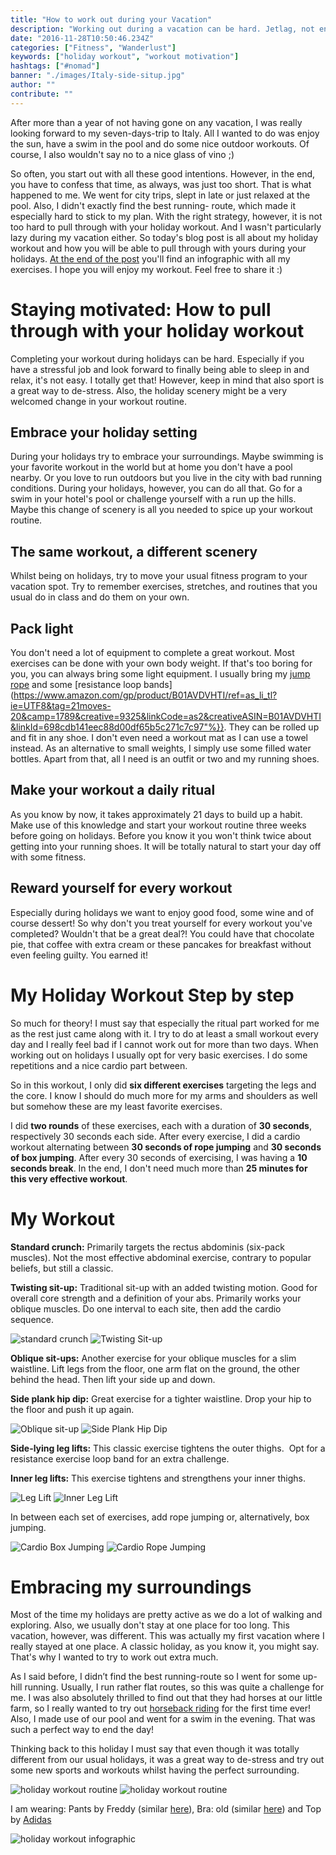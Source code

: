 ```yaml
---
title: "How to work out during your Vacation"
description: "Working out during a vacation can be hard. Jetlag, not enough equipment and the 'I'm-on-holiday'-mode makes a training really challenging. However, I want to show you an easy way of how to integrate your workout into your holiday schedule."
date: "2016-11-28T10:50:46.234Z"
categories: ["Fitness", "Wanderlust"]
keywords: ["holiday workout", "workout motivation"]
hashtags: ["#nomad"]
banner: "./images/Italy-side-situp.jpg"
author: ""
contribute: ""
---
```


After more than a year of not having gone on any vacation, I was really looking forward to my seven-days-trip to Italy. All I wanted to do was enjoy the sun, have a swim in the pool and do some nice outdoor workouts. Of course, I also wouldn't say no to a nice glass of vino ;)

So often, you start out with all these good intentions. However, in the end, you have to confess that time, as always, was just too short. That is what happened to me. We went for city trips, slept in late or just relaxed at the pool. Also, I didn't exactly find the best running- route, which made it especially hard to stick to my plan. With the right strategy, however, it is not too hard to pull through with your holiday workout. And I wasn't particularly lazy during my vacation either. So today's blog post is all about my holiday workout and how you will be able to pull through with yours during your holidays. [At the end of the post](#infographic) you'll find an infographic with all my exercises. I hope you will enjoy my workout. Feel free to share it :)

# Staying motivated: How to pull through with your holiday workout

Completing your workout during holidays can be hard. Especially if you have a stressful job and look forward to finally being able to sleep in and relax, it's not easy. I totally get that! However, keep in mind that also sport is a great way to de-stress. Also, the holiday scenery might be a very welcomed change in your workout routine.

## Embrace your holiday setting

During your holidays try to embrace your surroundings. Maybe swimming is your favorite workout in the world but at home you don't have a pool nearby. Or you love to run outdoors but you live in the city with bad running conditions. During your holidays, however, you can do all that. Go for a swim in your hotel's pool or challenge yourself with a run up the hills. Maybe this change of scenery is all you needed to spice up your workout routine.

## The same workout, a different scenery

Whilst being on holidays, try to move your usual fitness program to your vacation spot. Try to remember exercises, stretches, and routines that you usual do in class and do them on your own.

## Pack light

You don't need a lot of equipment to complete a great workout. Most exercises can be done with your own body weight. If that's too boring for you, you can always bring some light equipment. I usually bring my [jump rope](https://www.amazon.com/gp/product/B014RPT4AU/ref=as_li_tl?ie=UTF8&tag=21moves-20&camp=1789&creative=9325&linkCode=as2&creativeASIN=B014RPT4AU&linkId=3da35f0e420233a0ce5aad8b80131530) and some [resistance loop bands](https://www.amazon.com/gp/product/B01AVDVHTI/ref=as_li_tl?ie=UTF8&tag=21moves-20&camp=1789&creative=9325&linkCode=as2&creativeASIN=B01AVDVHTI&linkId=698cdb141eec88d00df65b5c271c7c97"%}}. They can be rolled up and fit in any shoe. I don't even need a workout mat as I can use a towel instead. As an alternative to small weights, I simply use some filled water bottles. Apart from that, all I need is an outfit or two and my running shoes.

## Make your workout a daily ritual

As you know by now, it takes approximately 21 days to build up a habit. Make use of this knowledge and start your workout routine three weeks before going on holidays. Before you know it you won't think twice about getting into your running shoes. It will be totally natural to start your day off with some fitness.

## Reward yourself for every workout

Especially during holidays we want to enjoy good food, some wine and of course dessert! So why don't you treat yourself for every workout you've completed? Wouldn't that be a great deal?! You could have that chocolate pie, that coffee with extra cream or these pancakes for breakfast without even feeling guilty. You earned it!

# My Holiday Workout Step by step

So much for theory! I must say that especially the ritual part worked for me as the rest just came along with it. I try to do at least a small workout every day and I really feel bad if I cannot work out for more than two days. When working out on holidays I usually opt for very basic exercises. I do some repetitions and a nice cardio part between. 

So in this workout, I only did **six different exercises** targeting the legs and the core. I know I should do much more for my arms and shoulders as well but somehow these are my least favorite exercises. 

I did **two rounds** of these exercises, each with a duration of **30 seconds**, respectively 30 seconds each side. After every exercise, I did a cardio workout alternating between **30 seconds of rope jumping** and **30 seconds of box jumping**. After every 30 seconds of exercising, I was having a **10 seconds break**. In the end, I don't need much more than **25 minutes for this very effective workout**. 


# My Workout

**Standard crunch:** Primarily targets the rectus abdominis (six-pack muscles). Not the most effective abdominal exercise, contrary to popular beliefs, but still a classic.

**Twisting sit-up:** Traditional sit-up with an added twisting motion. Good for overall core strength and a definition of your abs. Primarily works your oblique muscles. Do one interval to each site, then add the cardio sequence.

![standard crunch](./images/Italy-situp.jpg)
![Twisting Sit-up](./images/Italy-side-situp.jpg)

**Oblique sit-ups:** Another exercise for your oblique muscles for a slim waistline. Lift legs from the floor, one arm flat on the ground, the other behind the head. Then lift your side up and down. 

**Side plank hip dip:** Great exercise for a tighter waistline. Drop your hip to the floor and push it up again.

![Oblique sit-up](./images/Italy-side-crunch2.jpg)
![Side Plank Hip Dip](./images/Italy-hip-dip.jpg)

**Side-lying leg lifts:** This classic exercise tightens the outer thighs.  Opt for a resistance exercise loop band for an extra challenge.

**Inner leg lifts:** This exercise tightens and strengthens your inner thighs.

![Leg Lift](./images/Italy-leg-lift.jpg)
![Inner Leg Lift](./images/Italy-inner-leg-lift.jpg)

In between each set of exercises, add rope jumping or, alternatively, box jumping.

![Cardio Box Jumping](./images/Italy-box-jumping.jpg)
![Cardio Rope Jumping](./images/Italy-rope-jumping.jpg)

# Embracing my surroundings

Most of the time my holidays are pretty active as we do a lot of walking and exploring. Also, we usually don't stay at one place for too long. This vacation, however, was different. This was actually my first vacation where I really stayed at one place. A classic holiday, as you know it, you might say. That's why I wanted to try to work out extra much. 

As I said before, I didn’t find the best running-route so I went for some up-hill running. Usually, I run rather flat routes, so this was quite a challenge for me. I was also absolutely thrilled to find out that they had horses at our little farm, so I really wanted to try out [horseback riding](http://www.21moves.com/horseback-riding-umbria/) for the first time ever!  Also, I  made use of our pool and went for a swim in the evening. That was such a perfect way to end the day!

Thinking back to this holiday I must say that even though it was totally different from our usual holidays, it was a great way to de-stress and try out some new sports and workouts whilst having the perfect surrounding. 

![holiday workout routine](./images/running-italy.jpg)
![holiday workout routine](./images/pool-italy.jpg)

I am wearing: Pants by Freddy (similar [here](https://www.amazon.com/gp/product/B01DSHDM4C/ref=as_li_tl?ie=UTF8&tag=21moves-20&camp=1789&creative=9325&linkCode=as2&creativeASIN=B01DSHDM4C&linkId=3320288425aea050fd9be8cec414ee78)), Bra: old (similar [here](https://www.amazon.com/gp/product/B00U9C1L2A/ref=as_li_tl?ie=UTF8&tag=21moves-20&camp=1789&creative=9325&linkCode=as2&creativeASIN=B00U9C1L2A&linkId=54206d9c0f9865639193e02ac13c43f1)) and Top by [Adidas](https://www.amazon.com/gp/product/B019HPANGE/ref=as_li_tl?ie=UTF8&tag=21moves-20&camp=1789&creative=9325&linkCode=as2&creativeASIN=B019HPANGE&linkId=757e35e142b5bb5f4c67088d513c32a3)

![holiday workout infographic](./images/Holiday-Workout-Infographic.jpg)
